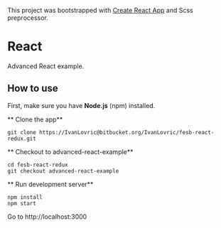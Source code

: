This project was bootstrapped with [Create React App](https://github.com/facebookincubator/create-react-app) and Scss preprocessor.


# **React** #

Advanced React example.


## How to use ##
First, make sure you have **Node.js** (npm) installed.

** Clone the app**

```
git clone https://IvanLovric@bitbucket.org/IvanLovric/fesb-react-redux.git
```

** Checkout to advanced-react-example**

```
cd fesb-react-redux
git checkout advanced-react-example
```

** Run development server**

```
npm install
npm start
```
Go to http://localhost:3000
